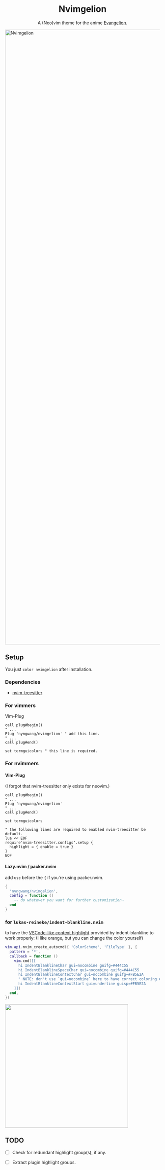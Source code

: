 <div align="center">

# Nvimgelion

A (Neo)vim theme for the anime
[Evangelion](https://en.wikipedia.org/wiki/Neon_Genesis_Evangelion).

</div>


<img width="1995" alt="Nvimgelion" src="https://user-images.githubusercontent.com/24765272/233921059-aef26c9d-bf2a-4128-a917-5ed0a21e3262.png">


## Setup

You just `color nvimgelion` after installation.

### Dependencies

- [nvim-treesitter](https://github.com/nvim-treesitter/nvim-treesitter)


### For vimmers

Vim-Plug

```vim
call plug#begin()
" ...
Plug 'nyngwang/nvimgelion' " add this line.
" ...
call plug#end()

set termguicolors " this line is required.
```

### For nvimmers


#### Vim-Plug

(I forgot that nvim-treesitter only exists for neovim.)

```vim
call plug#begin()
" ...
Plug 'nyngwang/nvimgelion'
" ...
call plug#end()

set termguicolors

" the following lines are required to enabled nvim-treesitter be default.
lua << EOF
require'nvim-treesitter.configs'.setup {
  highlight = { enable = true }
}
EOF
```


#### Lazy.nvim / packer.nvim

add `use` before the `{` if you're using packer.nvim.


```lua
{
  'nyngwang/nvimgelion',
  config = function ()
    -- do whatever you want for further customization~
  end
}
```
### for `lukas-reineke/indent-blankline.nvim`

to have the [VSCode-like context highlight](https://github.com/lukas-reineke/indent-blankline.nvim#with-context-indent-highlighted-by-treesitter) provided by indent-blankline to work properly: (I like orange, but you can change the color yourself)

```lua
vim.api.nvim_create_autocmd({ 'ColorScheme', 'FileType' }, {
  pattern = '*',
  callback = function ()
    vim.cmd([[
      hi IndentBlanklineChar gui=nocombine guifg=#444C55
      hi IndentBlanklineSpaceChar gui=nocombine guifg=#444C55
      hi IndentBlanklineContextChar gui=nocombine guifg=#FB5E2A
      " NOTE: don't use `gui=nocombine` here to have correct coloring of gitsigns.nvim.
      hi IndentBlanklineContextStart gui=underline guisp=#FB5E2A
    ]])
  end,
})
```

<img src="https://user-images.githubusercontent.com/24765272/234414708-ef6fe762-a4c1-492a-86e8-49e81687e286.png" width="400">

## TODO

- [ ] Check for redundant highlight group(s), if any.
- [ ] Extract plugin highlight groups.

